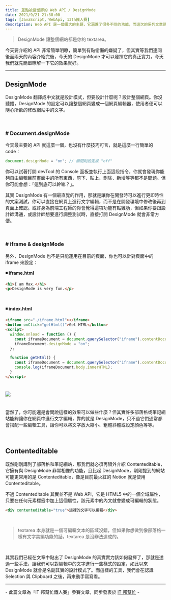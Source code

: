 ```yaml
---
title: 差點被當塑膠的 Web API / DesignMode
date: 2021/9/21 21:38:00
tags: [JavaScript, WebApi, 13th鐵人賽]
description: Web API 是一個很大的主題，它涵蓋了很多不同的功能，而這次的系列文章就是想要介紹那些深埋在 window 裡，你不曾發覺或是常常遺忘的 API，或許在你開發網頁的過程中有遇過一些特殊需求，當下雖然用了一些管用手法解決，但看完這次的系列文章，你可能會有新的靈感或發現。
---
```


> DesignMode 讓整個網站都是你的 textarea。

今天要介紹的 API 非常簡單明瞭，簡單到有點偷懶的嫌疑了，但其實等我們連同後面兩天的內容介紹完後，今天的 DesignMode 才可以發揮它的真正實力，今天我們就先簡單暸解一下它的效果就好。

---

## DesignMode

DesignMode 翻譯成中文就是設計模式，但要設計什麼呢？設計整個網頁。你沒聽錯，DesignMode 的設定可以讓整個網頁變成一個網頁編輯器，使用者便可以隨心所欲的修改網站中的文字。

<br/>

### # Document.designMode

今天最主要的 API 就這麼一個，也沒有什麼技巧可言，就是這麼一行簡單的 code：

```javascript
document.designMode = "on"; // 關閉則設定成 "off"
```

你可以試著打開 devTool 的 Console 面板並執行上面這段指令，你就會發現你能夠自由編輯目前畫面中的所有東西，剪下、貼上、刪除、新增等等都不是問題。但你可能會想：「這到底可以幹嘛？」。

其實 DesignMode 有一個最直覺的作用，那就是讓你在開發時可以進行更即時性的文案測試，你可以直接在網頁上進行文字編輯，而不是在開發環境中修改後再到頁面上確認。或許身為前端工程師的你會覺得這項功能有點雞肋，但如果你要跟設計師溝通，或設計師想要進行調整測試時，直接打開 DesignMode 就會非常方便。

<br/>

### # iframe & designMode

另外，DesignMode 也不是只能運用在目前的頁面，你也可以針對頁面中的 iframe 來設定：

**◾ iframe.html**

```html
<h1>I am Max.</h1>
<p>DesignMode is very fun.</p>
```

<br/>

**◾ index.html**

```html
<iframe src="./iframe.html"></iframe>
<button onClick="getHtml()">Get HTML</button>
<script>
  window.onload = function () {
    const iframeDocument = document.querySelector("iframe").contentDocument;
    iframeDocument.designMode = "on";
  };

  function getHtml() {
    const iframeDocument = document.querySelector("iframe").contentDocument;
    console.log(iframeDocument.body.innerHTML);
  }
</script>
```

<img src="/img/content/webApi-8/design-mode.gif" style="margin: 24px auto;" />

當然了，你可能還是會問說這樣的效果可以做些什麼？但其實許多部落格或筆記網站能夠讓你在網頁中進行文字編輯，靠的就是 DesignMode，只不過它們通常都會搭配一些編輯工具，讓你可以將文字放大縮小、粗體斜體或設定顏色等等。

<br/>

## Contenteditable

既然剛剛講到了部落格和筆記網站，那我們就必須再額外介紹 Contenteditable，它擁有與 DesignMode 非常相像的功能，且比起 DesignMode，剛剛提到的網站可能更常用的是 Contenteditable，像是目前最火紅的 Notion 就是使用 Contenteditable。

不過 Contenteditable 其實並不是 Web API，它是 HTML5 中的一個全域屬性，只要在任何元素標籤中加上這個屬性，該元素中的內文就會變成可編輯的狀態。

```html
<div contenteditable="true">這裡的文字可以編輯</div>
```

<br/>

> textarea 本身就是一個可編輯文本的區域沒錯，但如果你想做到像部落格一樣有文字美編功能的話，textarea 是沒辦法達成的。

<br/>

其實我們已經在文章中點出了 DesignMode 的真實實力該如何發揮了，那就是透過一些手法，讓我們可以對編輯中的文字進行一些樣式的設定，如此以來 DesignMode 就會是名副其實的設計模式了。而這樣的工具，我們會在認識 Selection 與 Clipboard 之後，再來動手寫寫看。

---

\- 此篇文章為「iT 邦幫忙鐵人賽」參賽文章，同步發表於 [iT 邦幫忙](https://ithelp.ithome.com.tw/articles/10270710) -
